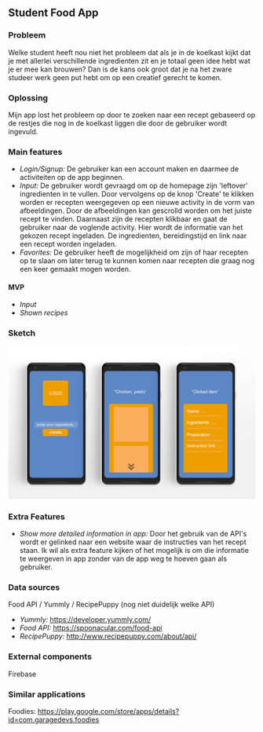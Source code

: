## Student Food App

### Probleem
Welke student heeft nou niet het probleem dat als je in de koelkast kijkt dat je met allerlei verschillende ingredienten zit en je totaal geen idee hebt wat je er mee kan brouwen? Dan is de kans ook groot dat je na het zware studeer werk geen put hebt om op een creatief gerecht te komen. 

### Oplossing
Mijn app lost het probleem op door te zoeken naar een recept gebaseerd op de restjes die nog in de koelkast liggen die door de gebruiker wordt ingevuld.

### Main features
- _Login/Signup:_ De gebruiker kan een account maken en daarmee de activiteiten op de app beginnen.
- _Input:_ De gebruiker wordt gevraagd om op de homepage zijn 'leftover' ingredienten in te vullen. Door vervolgens op de knop 'Create' te klikken worden er recepten weergegeven op een nieuwe activity in de vorm van afbeeldingen. Door de afbeeldingen kan gescrolld worden om het juiste recept te vinden. Daarnaast zijn de recepten klikbaar en gaat de gebruiker naar de voglende activity. Hier wordt de informatie van het gekozen recept ingeladen. De ingredienten, bereidingstijd en link naar een recept worden ingeladen. 
- _Favorites:_ De gebruiker heeft de mogelijkheid om zijn of haar recepten op te slaan om later terug te kunnen komen naar recepten die graag nog een keer gemaakt mogen worden.
#### MVP
- _Input_
- _Shown recipes_

### Sketch
![alt text](https://github.com/tomdekr/project-01/blob/master/sketch1.png)

### Extra Features
- _Show more detailed information in app:_ Door het gebruik van de API's wordt er gelinked naar een website waar de instructies van het recept staan. Ik wil als extra feature kijken of het mogelijk is om die informatie te weergeven in app zonder van de app weg te hoeven gaan als gebruiker.

### Data sources
Food API / Yummly / RecipePuppy (nog niet duidelijk welke API)
- _Yummly:_ https://developer.yummly.com/
- _Food API:_ https://spoonacular.com/food-api
- _RecipePuppy:_ http://www.recipepuppy.com/about/api/

### External components
Firebase

### Similar applications
Foodies: https://play.google.com/store/apps/details?id=com.garagedevs.foodies

